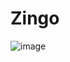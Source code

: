 # Zingo
![image](https://user-images.githubusercontent.com/67560900/116770977-5df9c180-aa65-11eb-9355-68cdf3bc55a0.jpeg)
